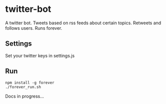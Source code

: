 # twitter-bot
A twitter bot. Tweets based on rss feeds about certain topics. Retweets and follows users. Runs forever.

## Settings

Set your twitter keys in settings.js

## Run

    npm install -g forever
    ./forever_run.sh

Docs in progress...

